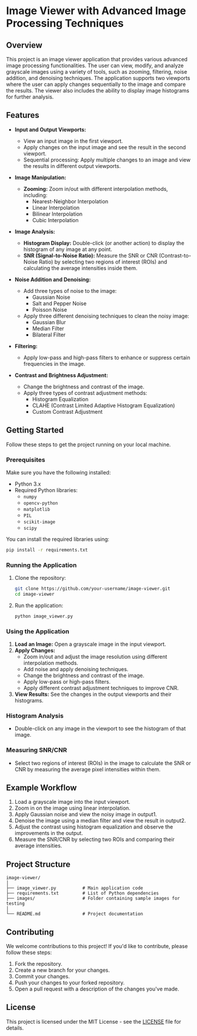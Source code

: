 
# Image Viewer with Advanced Image Processing Techniques

## Overview
This project is an image viewer application that provides various advanced image processing functionalities. The user can view, modify, and analyze grayscale images using a variety of tools, such as zooming, filtering, noise addition, and denoising techniques. The application supports two viewports where the user can apply changes sequentially to the image and compare the results. The viewer also includes the ability to display image histograms for further analysis.

## Features
- **Input and Output Viewports:** 
  - View an input image in the first viewport.
  - Apply changes on the input image and see the result in the second viewport.
  - Sequential processing: Apply multiple changes to an image and view the results in different output viewports.
  
- **Image Manipulation:**
  - **Zooming:** Zoom in/out with different interpolation methods, including:
    - Nearest-Neighbor Interpolation
    - Linear Interpolation
    - Bilinear Interpolation
    - Cubic Interpolation
  
- **Image Analysis:**
  - **Histogram Display:** Double-click (or another action) to display the histogram of any image at any point.
  - **SNR (Signal-to-Noise Ratio):** Measure the SNR or CNR (Contrast-to-Noise Ratio) by selecting two regions of interest (ROIs) and calculating the average intensities inside them.
  
- **Noise Addition and Denoising:**
  - Add three types of noise to the image: 
    - Gaussian Noise
    - Salt and Pepper Noise
    - Poisson Noise
  - Apply three different denoising techniques to clean the noisy image:
    - Gaussian Blur
    - Median Filter
    - Bilateral Filter

- **Filtering:**
  - Apply low-pass and high-pass filters to enhance or suppress certain frequencies in the image.

- **Contrast and Brightness Adjustment:**
  - Change the brightness and contrast of the image.
  - Apply three types of contrast adjustment methods:
    - Histogram Equalization
    - CLAHE (Contrast Limited Adaptive Histogram Equalization)
    - Custom Contrast Adjustment

## Getting Started
Follow these steps to get the project running on your local machine.

### Prerequisites
Make sure you have the following installed:
- Python 3.x
- Required Python libraries:
  - `numpy`
  - `opencv-python`
  - `matplotlib`
  - `PIL`
  - `scikit-image`
  - `scipy`

You can install the required libraries using:
```bash
pip install -r requirements.txt
```

### Running the Application
1. Clone the repository:
   ```bash
   git clone https://github.com/your-username/image-viewer.git
   cd image-viewer
   ```

2. Run the application:
   ```bash
   python image_viewer.py
   ```

### Using the Application
1. **Load an Image:** Open a grayscale image in the input viewport.
2. **Apply Changes:**
   - Zoom in/out and adjust the image resolution using different interpolation methods.
   - Add noise and apply denoising techniques.
   - Change the brightness and contrast of the image.
   - Apply low-pass or high-pass filters.
   - Apply different contrast adjustment techniques to improve CNR.
3. **View Results:** See the changes in the output viewports and their histograms.

### Histogram Analysis
- Double-click on any image in the viewport to see the histogram of that image.
  
### Measuring SNR/CNR
- Select two regions of interest (ROIs) in the image to calculate the SNR or CNR by measuring the average pixel intensities within them.

## Example Workflow
1. Load a grayscale image into the input viewport.
2. Zoom in on the image using linear interpolation.
3. Apply Gaussian noise and view the noisy image in output1.
4. Denoise the image using a median filter and view the result in output2.
5. Adjust the contrast using histogram equalization and observe the improvements in the output.
6. Measure the SNR/CNR by selecting two ROIs and comparing their average intensities.

## Project Structure
```
image-viewer/
│
├── image_viewer.py          # Main application code
├── requirements.txt         # List of Python dependencies
├── images/                  # Folder containing sample images for testing
│
└── README.md                # Project documentation
```

## Contributing
We welcome contributions to this project! If you'd like to contribute, please follow these steps:

1. Fork the repository.
2. Create a new branch for your changes.
3. Commit your changes.
4. Push your changes to your forked repository.
5. Open a pull request with a description of the changes you've made.

## License
This project is licensed under the MIT License - see the [LICENSE](LICENSE) file for details.
